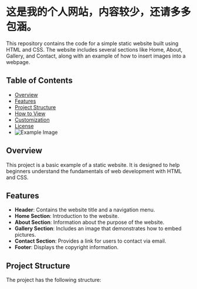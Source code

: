 # 这是我的个人网站，内容较少，还请多多包涵。

This repository contains the code for a simple static website built using HTML and CSS. The website includes several sections like Home, About, Gallery, and Contact, along with an example of how to insert images into a webpage.

## Table of Contents
- [Overview](#https://ldmdm.xetslk.com/sl/sXMh5)
- [Features](#features)
- [Project Structure](#project-structure)
- [How to View](#how-to-view)
- [Customization](#customization)
- [License](#license)
- ![Example Image](Figure_1.png)
## Overview

This project is a basic example of a static website. It is designed to help beginners understand the fundamentals of web development with HTML and CSS.

## Features

- **Header**: Contains the website title and a navigation menu.
- **Home Section**: Introduction to the website.
- **About Section**: Information about the purpose of the website.
- **Gallery Section**: Includes an image that demonstrates how to embed pictures.
- **Contact Section**: Provides a link for users to contact via email.
- **Footer**: Displays the copyright information.

## Project Structure

The project has the following structure:
